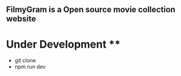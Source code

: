 ## FilmyGram is a Open source movie collection website

<h1> Under Development ** </h1>

- git clone
- npm run dev
